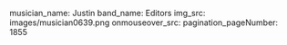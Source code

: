 musician_name: Justin
band_name: Editors
img_src: images/musician0639.png
onmouseover_src: 
pagination_pageNumber: 1855